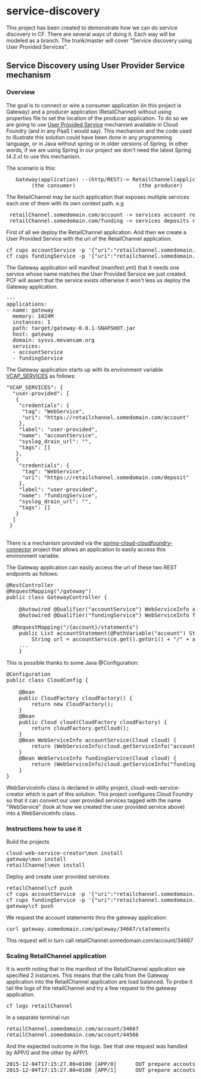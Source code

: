 # service-discovery
This project has been created to demonstrate how we can do service discovery in CF. There are several ways of doing it. Each way will be modeled as a branch. The trunk/master will cover "Service discovery using User Provided Services".

<h2>Service Discovery using User Provider Service mechanism</h2>
<h3>Overview</h3>
The goal is to connect or wire a consumer application (in this project is Gateway) and a producer application (RetailChannel) without using properties file to set the location of the producer application.
To do so we are going to use <a href="https://docs.run.pivotal.io/devguide/services/user-provided.html">User Provided Service</a> mechanism available in Cloud Foundry (and in any PaaS I would say). This mechanism and the code used to illustrate this solution could have been done in any programming language, or in Java without spring or in older versions of Spring. In other words, if we are using Spring in our project we don't need the latest Spring (4.2.x) to use this mechanism.

The scenario is this:
<pre>
   Gateway(application) --(http/REST)-> RetailChannel(application)
        (the consumer)                    (the producer)
</pre>

The RetailChannel may be such application that exposes multiple services each one of them with its own context path. e.g
<pre>
 retailChannel.somedomain.com/account -> services account related functionality
 retailChannel.somedomain.com/funding -> services deposits related functionality
</pre>

First of all we deploy the RetailChannel application. And then we create a User Provided Service with the url of the RetailChannel application.

<pre>
cf cups accountService -p '{"uri":"retailchannel.somedomain.com/account", "tag":"WebService"}'
cf cups fundingService -p '{"uri":"retailchannel.somedomain.com/deposit", "tag":"WebService"}'
</pre>

The Gateway application will manifest (manifest.yml) that it needs one service whose name matches the User Provided Service we just created. PCF will assert that the service exists otherwise it won't less us deploy the Gateway application.
<pre>
---
applications:
- name: gateway
  memory: 1024M
  instances: 1
  path: target/gateway-0.0.1-SNAPSHOT.jar
  host: gateway
  domain: sysvs.mevansam.org
  services:
  - accountService
  - fundingService
</pre>

The Gateway application starts up with its environment variable <a href="https://docs.run.pivotal.io/devguide/deploy-apps/environment-variable.html">VCAP_SERVICES</a> as follows:
<pre>
"VCAP_SERVICES": {
  "user-provided": [
   {
    "credentials": {
     "tag": "WebService",
     "uri": "https://retailchannel.somedomain.com/account"
    },
    "label": "user-provided",
    "name": "accountService",
    "syslog_drain_url": "",
    "tags": []
   },
   {
    "credentials": {
     "tag": "WebService",
     "uri": "https://retailchannel.somedomain.com/deposit"
    },
    "label": "user-provided",
    "name": "fundingService",
    "syslog_drain_url": "",
    "tags": []
   }
  ]
 }
 </pre>

There is a mechanism provided via the <a href="https://github.com/spring-cloud/spring-cloud-connectors/tree/master/spring-cloud-cloudfoundry-connector">spring-cloud-cloudfoundry-connector</a> project that allows an application to easily access this environment variable.

The Gateway application can easily access the url of these two REST endpoints as follows:

<pre>
@RestController
@RequestMapping("/gateway")
public class GatewayController {

	@Autowired @Qualifier("accountService") WebServiceInfo accountService;  
	@Autowired @Qualifier("fundingService") WebServiceInfo fundingService;  

  @RequestMapping("/{account}/statements")
	public List<AccountTransaction> accountStatement(@PathVariable("account") String account) {
		String url = accountService.get().getUri() + "/" + account;
    ...
	}
</pre>

This is possible thanks to some Java @Configuration:
<pre>
@Configuration
public class CloudConfig {

	@Bean
	public CloudFactory cloudFactory() {
		return new CloudFactory();
	}
	@Bean
	public Cloud cloud(CloudFactory cloudFactory) {
		return cloudFactory.getCloud();
	}
	@Bean WebServiceInfo accountService(Cloud cloud) {
		return (WebServiceInfo)cloud.getServiceInfo("accountService");
	}
	@Bean WebServiceInfo fundingService(Cloud cloud) {
		return (WebServiceInfo)cloud.getServiceInfo("fundingService");
	}
}
</pre>

WebServiceInfo class is declared in utility project, cloud-web-service-creator which is part of this solution. This project configures Cloud Foundry so that it can convert our user provided services tagged with the name "WebService" (look at how we created the user provided service above) into a WebServiceInfo class. 


<h3>Instructions how to use it</h3>
Build the projects
<pre>
cloud-web-service-creator\mvn install
gateway\mvn install
retailChannel\mvn install
</pre>

Deploy and create user provided services
<pre>
retailChannel\cf push
cf cups accountService -p '{"uri":"retailchannel.somedomain.com/account", "tag":"WebService"}'
cf cups fundingService -p '{"uri":"retailchannel.somedomain.com/deposit", "tag":"WebService"}'
gateway\cf push
</pre>

We request the account statements thru the gateway application:
<pre>
curl gateway.somedomain.com/gateway/34667/statements
</pre>

This request will in turn call retailChannel.somedomain.com/account/34667

<h3>Scaling RetailChannel application</h3>
It is worth noting that in the manifest of the RetailChannel application we specified 2 instances. This means that the calls from the Gateway application into the RetailChannel application are load balanced. To probe it tail the logs of the retailChannel and try a few request to the gateway application. 
<pre>
cf logs retailChannel
</pre>
In a separate terminal run
<pre>
retailChannel.somedomain.com/account/34667
retailChannel.somedomain.com/account/44566
</pre>
And the expected outcome in the logs. See that one request was handled by APP/0 and the other by APP/1.
<pre>
2015-12-04T17:15:27.80+0100 [APP/0]      OUT prepare accoutstatments for 34667
2015-12-04T17:15:27.80+0100 [APP/1]      OUT prepare accoutstatments for 44566
</pre>
